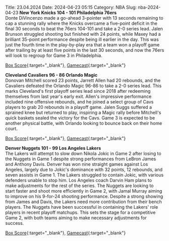 Title: 23.04.2024
Date: 2024-04-23 05:15
Category: NBA 
Slug: nba-2024-04-23 
**New York Knicks 104 - 101 Philadelphia 76ers**  
Donte DiVincenzo made a go-ahead 3-pointer with 13 seconds remaining to cap a stunning rally where the Knicks overcame a five-point deficit in the final 30 seconds to beat the 76ers 104-101 and take a 2-0 series lead. Jalen Brunson struggled shooting but finished with 24 points, while Maxey had a brilliant 35-point performance despite being ill earlier in the day. This was just the fourth time in the play-by-play era that a team won a playoff game after trailing by at least five points in the last 30 seconds, and now the 76ers will look to regroup for Game 3 in Philadelphia. 

[Box Score](https://www.nba.com/game/phi-vs-nyk-0042300112/box-score){:target="_blank"}, [Gamecast](https://www.nba.com/game/phi-vs-nyk-0042300112){:target="_blank"}<br>

**Cleveland Cavaliers 96 - 86 Orlando Magic**  
Donovan Mitchell scored 23 points, Jarrett Allen had 20 rebounds, and the Cavaliers defeated the Orlando Magic 96-86 to take a 2-0 series lead. This marks Cleveland's first playoff series lead since 2018 after redeeming themselves from last year's early exit. Allen's impressive performance included nine offensive rebounds, and he joined a select group of Cavs players to grab 20 rebounds in a playoff game. Jalen Suggs suffered a sprained knee but returned to play, inspiring a Magic rally before Mitchell's quick baskets sealed the victory for the Cavs. Game 3 is expected to be another physical battle, with Orlando looking to bounce back on their home court. 

[Box Score](https://www.nba.com/game/orl-vs-cle-0042300132/box-score){:target="_blank"}, [Gamecast](https://www.nba.com/game/orl-vs-cle-0042300132){:target="_blank"}<br>

**Denver Nuggets 101 - 99 Los Angeles Lakers**  
The Lakers will attempt to slow down Nikola Jokic in Game 2 after losing to the Nuggets in Game 1 despite strong performances from LeBron James and Anthony Davis. Denver has won nine straight games against Los Angeles, largely due to Jokic's dominance with 32 points, 12 rebounds, and seven assists in Game 1. The Lakers struggled to contain Jokic, with various defenders unable to stop him. Los Angeles coach Darvin Ham plans to make adjustments for the rest of the series. The Nuggets are looking to start faster and shoot more efficiently in Game 2, with Jamal Murray aiming to improve on his 9-for-24 shooting performance. Despite a strong showing from James and Davis, the Lakers need more contribution from their bench players. The Nuggets have been successful in containing the Lakers' role players in recent playoff matchups. This sets the stage for a competitive Game 2, with both teams aiming to make necessary adjustments for success. 

[Box Score](https://www.nba.com/game/lal-vs-den-0042300152/box-score){:target="_blank"}, [Gamecast](https://www.nba.com/game/lal-vs-den-0042300152){:target="_blank"}<br>

